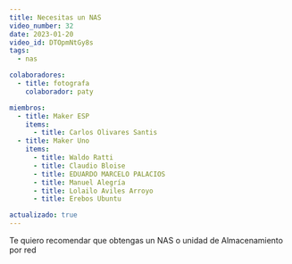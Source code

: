 ```yaml
---
title: Necesitas un NAS
video_number: 32
date: 2023-01-20
video_id: DTOpmNtGy8s
tags:
  - nas

colaboradores:
  - title: fotografa
    colaborador: paty

miembros:
  - title: Maker ESP
    items:
      - title: Carlos Olivares Santis
  - title: Maker Uno
    items:
      - title: Waldo Ratti
      - title: Claudio Bloise
      - title: EDUARDO MARCELO PALACIOS
      - title: Manuel Alegría
      - title: Lolailo Aviles Arroyo
      - title: Erebos Ubuntu

actualizado: true
---
```


Te quiero recomendar que obtengas un NAS o unidad de Almacenamiento por red
